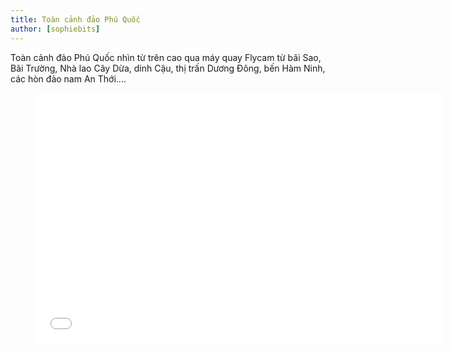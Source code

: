```yaml
---
title: Toàn cảnh đảo Phú Quốc
author: [sophiebits]
---
```


Toàn cảnh đảo Phú Quốc nhìn từ trên cao qua máy quay Flycam từ bãi Sao, Bãi Trường, Nhà lao Cây Dừa, dinh Cậu, thị trấn Dương Đông, bến Hàm Ninh, các hòn đảo nam An Thới....


<figure><iframe width="650" height="400" src="//www.youtube-nocookie.com/embed/s5m1Qs_aCrw" frameborder="0" allowfullscreen></iframe></figure>